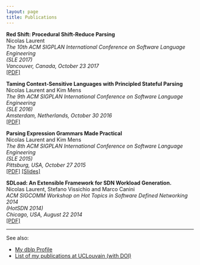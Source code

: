 ```yaml
---
layout: page
title: Publications
---
```


**Red Shift: Procedural Shift-Reduce Parsing**  
Nicolas Laurent  
*The 10th ACM SIGPLAN International Conference on Software Language Engineering  
(SLE 2017)*  
*Vancouver, Canada, October 23 2017*  
[\[PDF\]](/pubs/sle2017.pdf)

**Taming Context-Sensitive Languages with Principled Stateful Parsing**  
Nicolas Laurent and Kim Mens  
*The 9th ACM SIGPLAN International Conference on Software Language Engineering  
(SLE 2016)*  
*Amsterdam, Netherlands, October 30 2016*  
[\[PDF\]](/pubs/sle2016.pdf)

**Parsing Expression Grammars Made Practical**  
Nicolas Laurent and Kim Mens  
*The 8th ACM SIGPLAN International Conference on Software Language Engineering  
(SLE 2015)*  
*Pittsburg, USA, October 27 2015*  
[\[PDF\]](/pubs/sle2015.pdf) [\[Slides\]](/making-parsers-extensible/)

**SDLoad: An Extensible Framework for SDN Workload Generation.**  
Nicolas Laurent, Stefano Vissichio and Marco Canini  
*ACM SIGCOMM Workshop on Hot Topics in Software Defined Networking 2014  
(HotSDN 2014)*  
*Chicago, USA, August 22 2014*  
[\[PDF\]](/pubs/hotsdn2014.pdf)

----

See also:

- [My dblp Profile](http://dblp.uni-trier.de/pers/hd/l/Laurent:Nicolas)
- [List of my publications at UCLouvain (with DOI)](http://dial.uclouvain.be/pr/boreal/en/search/site/sm_creator%3A%22Laurent%2C%20Nicolas%22)
